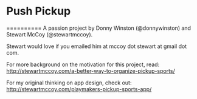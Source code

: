 # Push Pickup
==========
A passion project by Donny Winston (@donnywinston) and Stewart McCoy (@stewartmccoy).

Stewart would love if you emailed him at mccoy dot stewart at gmail dot com.

For more background on the motivation for this project, read: http://stewartmccoy.com/a-better-way-to-organize-pickup-sports/

For my original thinking on app design, check out: http://stewartmccoy.com/playmakers-pickup-sports-app/
